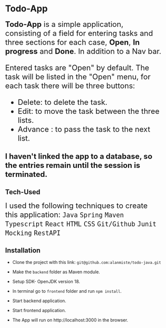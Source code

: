 # Todo-App

<font size="5">**Todo-App** is a simple application, consisting of a field for entering tasks and three sections for each case, **Open**, **In progress** and **Done**. In addition to a Nav bar.

Entered tasks are "Open" by default. The task will be listed in the "Open" menu, for each task there will be three buttons:
- Delete: to delete the task.
- Edit: to move the task between the three lists.
- Advance : to pass the task to the next list.

I haven't linked the app to a database, so the entries remain until the session is terminated.
</font>
---
## Tech-Used

<font size="5">I used the following techniques to create this application:
`Java` `Spring` `Maven` `Typescript` `React` `HTML` `CSS` `Git/Github` `Junit` `Mocking` `RestAPI`
</font>

## Installation

- Clone the project with this link: 
    `git@github.com:alanmiste/todo-java.git`

- Make the `backend` folder as Maven module.

- Setup SDK- OpenJDK version 18.

- In terminal go to `frontend` folder and run `npm install`.

- Start backend application.

- Start frontend application.

- The App will run on http://localhost:3000 in the browser.
